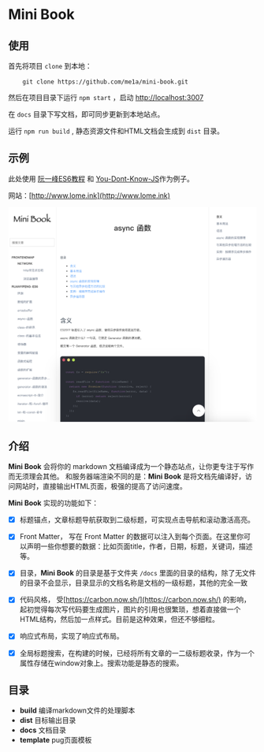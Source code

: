 # Mini Book

## 使用

首先将项目 `clone` 到本地：

```
    git clone https://github.com/me1a/mini-book.git
```

然后在项目目录下运行 `npm start` ，启动 [http://localhost:3007](http://localhost:3007)

在 `docs` 目录下写文档，即可同步更新到本地站点。

运行 `npm run build` , 静态资源文件和HTML文档会生成到 `dist` 目录。


## 示例

此处使用 [阮一峰ES6教程](https://github.com/ruanyf/es6tutorial) 和 [You-Dont-Know-JS](https://github.com/getify/You-Dont-Know-JS)作为例子。

网站：[http://www.lome.ink](http://www.lome.ink)
 
![example](https://github.com/me1a/mini-book/blob/master/template/img/example.png)

## 介绍

**Mini Book** 会将你的 markdown 文档编译成为一个静态站点，让你更专注于写作而无须理会其他。
和服务器端渲染不同的是：**Mini Book** 是将文档先编译好，访问网站时，直接输出HTML页面，极强的提高了访问速度。


**Mini Book** 实现的功能如下：

- [x] 标题锚点，文章标题导航获取到二级标题，可实现点击导航和滚动激活高亮。
  
- [x] Front Matter， 写在 Front Matter 的数据可以注入到每个页面。在这里你可以声明一些你想要的数据：比如页面title，作者，日期，标题，关键词，描述等。

- [x] 目录，**Mini Book** 的目录是基于文件夹 `/docs` 里面的目录的结构，除了无文件的目录不会显示，目录显示的文档名称是文档的一级标题，其他的完全一致
  
- [x] 代码风格， 受[https://carbon.now.sh/](https://carbon.now.sh/) 的影响，起初觉得每次写代码要生成图片，图片的引用也很繁琐，想着直接做一个HTML结构，然后加一点样式。目前是这种效果，但还不够细粒。
  
- [x] 响应式布局，实现了响应式布局。
  
- [x] 全局标题搜索，在构建的时候，已经将所有文章的一二级标题收录，作为一个属性存储在window对象上。搜索功能是静态的搜索。
  
## 目录

- **build** 编译markdown文件的处理脚本
- **dist** 目标输出目录
- **docs** 文档目录
- **template** pug页面模板

